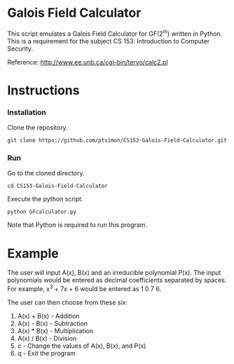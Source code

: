 # Galois Field Calculator

This script emulates a Galois Field Calculator for GF(2<sup>m</sup>) written in Python. This is a requirement for the subject CS 153: Introduction to Computer Security.

Reference: http://www.ee.unb.ca/cgi-bin/tervo/calc2.pl

# Instructions

### Installation

Clone the repository.

```
git clone https://github.com/ptsimon/CS153-Galois-Field-Calculator.git
```

### Run
Go to the cloned directory.

```
cd CS153-Galois-Field-Calculator
```

Execute the python script.

```
python GFcalculator.py
```

Note that Python is required to run this program.

# Example

The user will input A(x), B(x) and an irreducible polynomial P(x). The input polynomials would be entered as decimal coefficients separated by spaces. For example, x<sup>3</sup> + 7x + 6 would be entered as 1 0 7 6.

The user can then choose from these six:
1. A(x) + B(x) - Addition
2. A(x) - B(x) - Subtraction
3. A(x) * B(x) - Multiplication
4. A(x) / B(x) - Division
5. c  - Change the values of A(x), B(x), and P(x)
6. q  - Exit the program